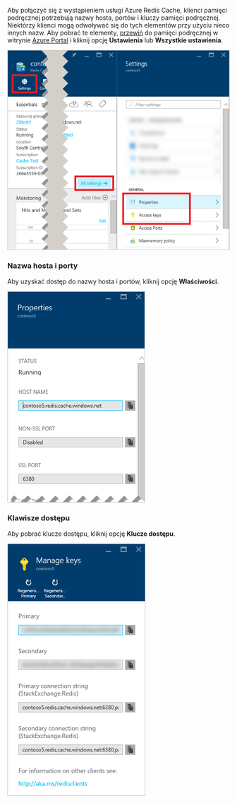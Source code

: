 Aby połączyć się z wystąpieniem usługi Azure Redis Cache, klienci pamięci podręcznej potrzebują nazwy hosta, portów i kluczy pamięci podręcznej. Niektórzy klienci mogą odwoływać się do tych elementów przy użyciu nieco innych nazw. Aby pobrać te elementy, [przewiń](../articles/redis-cache/cache-configure.md#configure-redis-cache-settings) do pamięci podręcznej w witrynie [Azure Portal](https://portal.azure.com) i kliknij opcję **Ustawienia** lub **Wszystkie ustawienia**. 

![Ustawienia pamięci podręcznej Redis](media/redis-cache-access-keys/redis-cache-settings.png)

### Nazwa hosta i porty

Aby uzyskać dostęp do nazwy hosta i portów, kliknij opcję **Właściwości**.

![Właściwości pamięci podręcznej Redis](media/redis-cache-access-keys/redis-cache-properties.png)

### Klawisze dostępu

Aby pobrać klucze dostępu, kliknij opcję **Klucze dostępu**.

![Klucze dostępu pamięci podręcznej Redis](media/redis-cache-access-keys/redis-cache-access-keys.png)


<!--HONumber=sep16_HO1-->


